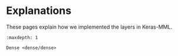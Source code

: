 # Explanations

These pages explain how we implemented the layers in Keras-MML.

```{toctree}
:maxdepth: 1

Dense <dense/dense>
```
